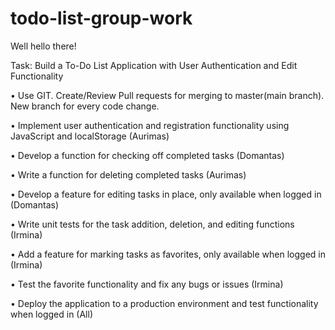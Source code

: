 # todo-list-group-work

Well hello there!

Task: Build a To-Do List Application with User Authentication and Edit Functionality

• Use GIT. Create/Review Pull requests for merging to master(main branch). New branch for every code change.

<!-- • Design the layout of the application and create wireframes (All) -- Done-->

<!-- • Write the HTML and CSS for the main page that displays tasks (Domantas) -- Done -->

• Implement user authentication and registration functionality using JavaScript and localStorage (Aurimas)

• Develop a function for checking off completed tasks (Domantas)

• Write a function for deleting completed tasks (Aurimas)

• Develop a feature for editing tasks in place, only available when logged in (Domantas)

• Write unit tests for the task addition, deletion, and editing functions (Irmina)

• Add a feature for marking tasks as favorites, only available when logged in (Irmina)

• Test the favorite functionality and fix any bugs or issues (Irmina)

• Deploy the application to a production environment and test functionality when logged in (All)
